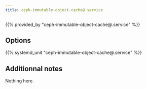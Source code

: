 ```yaml
---
title: ceph-immutable-object-cache@.service
---
```


{{% provided_by "ceph-immutable-object-cache@.service" %}}

## Options

{{% systemd_unit "ceph-immutable-object-cache@.service" %}}

## Additionnal notes

Nothing here.